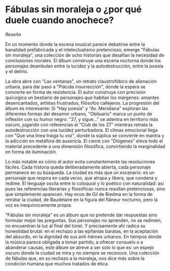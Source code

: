 # Fábulas sin moraleja o ¿por qué duele cuando anochece?

*Reseña*

En un momento donde la escena musical parece debatirse entre la banalidad prefabricada y el intelectualismo pretencioso, emerge "Fábulas sin moraleja", una colección de ocho historias que desafían la necesidad de conclusiones morales. El álbum construye una escena nocturna donde los personajes deambulan entre la lucidez y la autodestrucción, entre la poesía y el delirio.

La obra abre con "Las ventanas", un retrato claustrofóbico de alienación urbana, para dar paso a "Plácida insurrección", donde la espera se convierte en forma de resistencia. El autor construye con precisión quirúrgica un bestiario de personajes que habitan los márgenes: amantes desencantados, artistas frustrados, filósofos callejeros. La progresión del álbum es interesante: Si "Hay poesía" y "Av. Meridiana" exploran las diferentes formas del desamor urbano, "Obituario" marca un punto de inflexión con su humor negro. "27, y sigue..." se adentra en territorio más oscuro, jugando con referencias al "Club de los 27" mientras retrata la autodestrucción con una lucidez perturbadora. El clímax emocional llega con "Que una línea traiga tu voz", donde la súplica se convierte en mantra y la adicción en metáfora de ausencia. El cierre con "Diógenes" eleva todo el material precedente a una dimensión filosófica, convirtiendo la marginalidad en forma de iluminación.

Lo más notable es cómo el autor evita constantemente las resoluciones fáciles. Cada historia queda deliberadamente abierta, cada personaje permanece en su búsqueda. La ciudad es más que un escenario: es un personaje que respira en cada verso, que atrapa y libera, que condena y redime. El lenguaje oscila entre lo coloquial y lo poético con naturalidad: así pues las referencias literarias y filosóficas nunca resultan pretenciosas, sino que simplemente aparecen. Hay ecos de Gil de Biedma en la forma de retratar la ciudad, de Baudelaire en la figura del flâneur nocturno, pero la voz es inequívocamente propia.

"Fábulas sin moraleja" es un álbum que no pretende dar respuestas sino formular mejor las preguntas. Sus personajes no aprenden, no se redimen, no encuentran la luz al final del túnel. Y precisamente ahí radica su honestidad brutal: en el rechazo a las epifanías baratas, en la aceptación del absurdo, en la dignidad de sus anti-héroes urbanos. En tiempos donde la música parece obligada a tomar partido, a ofrecer consuelo o a abanderar causas, este álbum se atreve a ser solo lo que es: un espejo oscuro donde la ciudad se mira y no siempre se reconoce. Una colección de fábulas que, en su rechazo a la moraleja, nos dice más sobre la condición humana que muchos tratados de ética.
